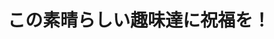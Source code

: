 ---
title: 'この素晴らしい趣味達に祝福を！'
photo: '/images/photo-of-konosuba.jpg'
logo: '/images/newExperience.png'
textup: '我らが趣味の展示と研究（音ゲー、ボカロ、ミリタリー、麻雀、文具）を持って白き世界を覆さん！エクスプ□ージョン'
building: '高校教室棟'
floor: '2' 
location: '3-C'
categoly: '2'
---